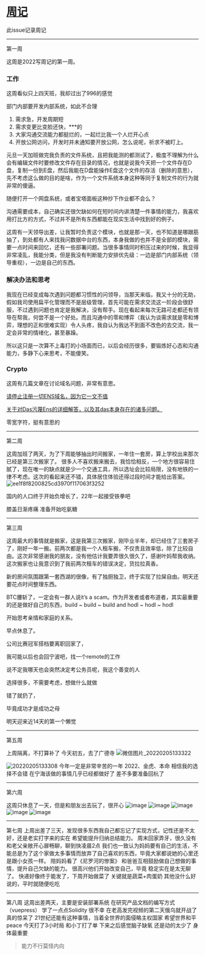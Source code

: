 # [周记](https://github.com/linziyang1106/2022/issues/15)

此issue记录周记

---

第一周

这周是2022写周记的第一周。

### 工作

这周看似只上四天班，我却过出了996的感觉

部门内部要开发内部系统，如此不合理

1. 需求急，开发周期短
2. 需求变更比变脸还快，***的
3. 大家沟通交流能力都挺烂的，一起烂比我一个人烂开心点
4. 开放公网访问，开发时并未通知要开放公网，怎么说呢，祈求不被盯上。

元旦一天加班做完我负责的文件系统，且把我能测的都测试了，极度不理解为什么会有编辑文件时要修改文件存在目录的情况，也就是说我今天把一个文件存在D盘，复制一份到E盘，然后我能在D盘能操作E盘这个文件的存活（删除的意思），先不考虑这么做的目的是啥，作为一个文件系统本身这种等同于复制文件的行为就非常的傻逼。

随便打开一个网盘系统，或者宝塔面板这种抄下作业都不会么？

沟通需要成本，自己确实还很欠缺如何在短时间内讲清楚一件事情的能力，我喜欢用打比方的方式，不过并不是所有东西都能在现实生活中找到好的例子。

这周有一天领导出差，让我暂时负责这个模块，也就是那一天，也不知道是哪跟筋抽了，到处都有人来找我问数据中台的东西，本身我做的也并不是全部的模块，需要一点时间来回忆，还有一些部署问题。当很多事情同时积压过来的时候，我显得非常凌乱，我能分类，但是我没有判断能力安排优先级：一边是部门内部系统（领导重视），一边是自己的东西。

### 解决办法和思考

我现在已经变成每次遇到问题都习惯性的问领导，当那天来临，我又十分的无助，假如我司使用扁平化管理而不是层级管理，首先可能在需求交流这一阶段会很舒服，不过遇到问题也肯定是我解决，没有帮手。现在看起来每次无路可走都还有领导在帮我，何尝不是一个好处。而且沟通中的零和博弈（我认为谈需求就是零和博弈，理想的正和很难实现）令人头疼，我自认为我达不到面不改色的去交流，我一定会非常的情绪化，甚至暴躁。

所以这只是一次算不上毒打的小场面而已，以后会经历很多，要锻炼好心态和沟通能力，多静下心来思考，不能傻笑。

### Crypto

这周有几篇文章在讨论域名问题，非常有意思。

[请停止注册一切ENS域名，因为它一文不值](https://mirror.xyz/0x420B3Ff8E80C7FeA69C03e5EeEb0fE2AcC6b8913/g0NXZ9sBxDMFng3013ZofDtNqJs2iZ3h6-Znm51Q4qo)

[关于对Das污蔑Ens的详细解答，以及其das本身存在的诸多问题。](https://mirror.xyz/wangzhan.eth/Ju326XYG7nhUZ6_VWaV83eHcBrnnwDLjcQB4qEvo328)

零宽字符，挺有意思的

---

第二周

这周加班了两天，为了下周能够抽出时间搬家，一年住一套房，算上学校出来那次已经是第三次搬家了。
很多人不喜欢搬来搬去，我恰恰相反，一个地方很容易住腻了，现在唯一的缺点就是少一个交通工具，所以选址会比较局限，没有地铁的一律不考虑。这次的看起来还不错，具体居住体验还得过段时间才能给出答案。
![ee1f8f8200825cd3970f117063f3252](https://user-images.githubusercontent.com/54968314/149763996-36fee0b5-0b91-40dd-8442-2341deee81c4.png)

国内的人口终于开始负增长了，22年一起接受铁拳吧

膝盖日渐疼痛 准备开始吃氨糖

---

第三周

这周最大的事情就是搬家，这是我第三次搬家，刚毕业半年，却已经住了三套房子了，刚好一年一搬。前两次都是我一个人租车搬，不仅贵且效率低，除了比较自由。这次非常感谢我的朋友，没有他估计我要弄很久很久了，感谢叶妈帮我收纳。这次搬家也让我意识到了我前两次租车的错误决定，货拉拉真香。

新的房间氛围跟第一套西湖的很像，有了独厨独卫，终于实现了拉屎自由。明天还要花点时间整理东西。

BTC腰斩了，一定会有一群人说it’s a scam。作为开发者或者布道者，其实最重要的还是做好自己的东西，build ~ build ~ build and hodl ~ hodl ~ hodl

开始思考亲情和家庭的关系。

早点休息了。

公司比赛冠军搭档要离职回家了，

我可能以后也会回宁波吧，找一个remote的工作

说不定我哪天也会突然决定考公务员呢，我这个善变的人

选择很多，不需要考虑，想做什么就做

错了就扔了， 

毕竟成功才是成功之母

明天迎来近14天的第一个懒觉

---

第五周

上周隔离，不打算补了
今天初五，去了广德寺
![微信图片_20220205133322](https://user-images.githubusercontent.com/54968314/152630168-a1c5f3e0-ba7a-4faf-8129-65f509b1c61a.jpg)

![20220205133308](https://user-images.githubusercontent.com/54968314/152630150-9f8e5827-768b-4b6e-b8d3-9b3f36886d76.jpg)
今年一定是非常辛苦的一年
2022、金虎、本命
相信我的选择不会错
在宁海该做的事情几乎已经都做好了
差不多要准备回杭了


---

第六周

这周只休息了一天，但是和朋友出去玩了，很开心
![image](https://user-images.githubusercontent.com/54968314/154476118-d5d1c021-1e09-409d-8a52-9a6ec1964746.png)
![image](https://user-images.githubusercontent.com/54968314/154476106-84ba1dcf-1068-4711-b36b-83cca2e241b3.png)
![image](https://user-images.githubusercontent.com/54968314/154476137-f79c45f5-3a2b-451b-86d1-f0aacfae6c1c.png)
![image](https://user-images.githubusercontent.com/54968314/154476151-e6bdad95-2eba-46f0-b0a9-8e3be0c6491d.png)
![image](https://user-images.githubusercontent.com/54968314/154476159-282f8396-ca50-4463-a40d-13bf87894173.png)


---

第七周
上周出差了三天，发现很多东西我自己都忘记了实现方式，记性还是不太好，还是老实打字来的实在
希望能提升归纳总结能力。
周末回家弄牙，很久没有和老父亲敞开心扉畅聊，聊到快凌晨2点
我们也一致认为妈妈要有自己的生活，不能总是为了这个家做太多事情而放弃了自己喜欢的东西，毕竟大家都说她的心里还是跟小女孩一样。
陪妈妈看了《尼罗河的惨案》
和爸爸互相鼓励做自己想做的事情，提升自己欠缺的能力。
很高兴他们开始改变自己，毕竟
稳定实在是太无聊了。
快递好像终于能发了，下周开始做菜了
关键就是蔬菜+肉蛋奶
其他没什么好说的，平时就随便吃吃

---

第八周
这周出差两天，主要是安装部署系统
在研究产品文档的编写方式（vuepress）
学了一点点Solidity
很不幸
在老高发完视频的第二天俄乌就开战了
真的惊呆了
21世纪还能有这种事情，当着全世界的面侵略主权国家
希望世界和平peace
今天打了3小时局
和小丁打了单
下来之后感觉脑子缺氧
还是动的太少了
身体最重要
> 能力不行莫怪内向